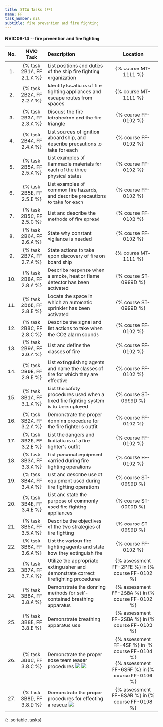 ```yaml
---
title: STCW Tasks (FF)
name: FF
task_number: nil
subtitle: fire prevention and fire fighting
---
```



#### NVIC 08-14 -- fire prevention and fire fighting

| No.   | NVIC Task | Description | Location |
|:-----:|:----:|:------------|:-------:|
| 1. | {% task 2B1A, FF 2.1.A %} | List positions and duties of the ship fire fighting organization | {% course MT-1111 %}|
| 2. | {% task 2B2A, FF 2.2.A %} | Identify locations of fire fighting appliances and escape routes from spaces | {% course MT-1111 %}|
| 3. | {% task 2B3A, FF 2.3.A %} | Discuss the fire tetrahedron and the fire triangle | {% course FF-0102 %}|
| 4. | {% task 2B4A, FF 2.4.A %} | List sources of ignition aboard ship, and describe precautions to take for each | {% course FF-0102 %}|
| 5. | {% task 2B5A, FF 2.5.A %} | List examples of flammable materials for each of the three physical states | {% course FF-0102 %}|
| 6. | {% task 2B5B, FF 2.5.B %} | List examples of common fire hazards, and describe precautions to take for each | {% course FF-0102 %}|
| 7. | {% task 2B5C, FF 2.5.C %} | List and describe the methods of fire spread | {% course FF-0102 %}|
| 8. | {% task 2B6A, FF 2.6.A %} | State why constant vigilance is needed | {% course FF-0102 %}|
| 9. | {% task 2B7A, FF 2.7.A %} | State actions to take upon discovery of fire on board ship | {% course MT-1111 %}|
| 10. | {% task 2B8A, FF 2.8.A %} | Describe response when a smoke, heat or flame detector has been activated | {% course ST-0999D %}|
| 11. | {% task 2B8B, FF 2.8.B %} | Locate the space in which an automatic sprinkler has been activated | {% course ST-0999D %}|
| 12. | {% task 2B8C, FF 2.8.C %} | Describe the signal and list actions to take when the CO2 alarm sounds | {% course FF-0102 %}|
| 13. | {% task 2B9A, FF 2.9.A %} | List and define the classes of fire | {% course FF-0102 %}|
| 14. | {% task 2B9B, FF 2.9.B %} | List extinguishing agents and name the classes of fire for which they are effective | {% course FF-0102 %}|
| 15. | {% task 3B1A, FF 3.1.A %} | List the safety procedures used when a fixed fire fighting system is to be employed | {% course ST-0999D %}|
| 16. | {% task 3B2A, FF 3.2.A %} | Demonstrate the proper donning procedure for the fire fighter's outfit | {% course FF-0102 %}|
| 17. | {% task 3B2B, FF 3.2.B %} | List the dangers and limitations of a fire fighter's outfit | {% course FF-0102 %}|
| 18. | {% task 3B3A, FF 3.3.A %} | List personal equipment carried during fire fighting operations | {% course FF-0102 %}|
| 19. | {% task 3B4A, FF 3.4.A %} | List and describe use of equipment used during fire fighting operations | {% course ST-0999D %}|
| 20. | {% task 3B4B, FF 3.4.B %} | List and state the purpose of commonly used fire fighting appliances | {% course ST-0999D %}|
| 21. | {% task 3B5A, FF 3.5.A %} | Describe the objectives of the two strategies of fire fighting | {% course ST-0999D %}|
| 22. | {% task 3B6A, FF 3.6.A %} | List the various fire fighting agents and state how they extinguish fire | {% course FF-0102 %}|
| 23. | {% task 3B7A, FF 3.7.A %} | Utilize the appropriate extinguisher and demonstrate correct firefighting procedures | {% assessment FF-2PFE %} in {% course FF-0102 %} |
| 24. | {% task 3B8A, FF 3.8.A %} | Demonstrate the donning methods for self-contained breathing apparatus | {% assessment FF-2SBA %} in {% course FF-0102 %} |
| 25. | {% task 3B8B, FF 3.8.B %} | Demonstrate breathing apparatus use | {% assessment FF-2SBA %} in {% course FF-0102 %} |
| 26. | {% task 3B8C, FF 3.8.C %} | Demonstrate the proper hose team leader procedures ![]({{site.baseurl}}/assets/images/new.jpg)  ![]({{site.baseurl}}/assets/images/new.jpg)  | {% assessment FF-4SF %} in {% course FF-0104 %} <br/> {% assessment FF-6SRF %} in {% course FF-0106 %} |
| 27. | {% task 3B8D, FF 3.8.D %} | Demonstrate the proper procedures for effecting a rescue ![]({{site.baseurl}}/assets/images/new.jpg)  | {% assessment FF-8SAR %} in {% course FF-0108 %} |
{: .sortable .tasks}
